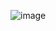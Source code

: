 ![image](https://user-images.githubusercontent.com/86244920/218735250-2ac26ab9-cff4-4738-862b-ff959f3c7c99.png)

